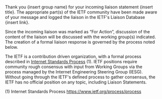 Thank you {insert group name} for your incoming liaison statement {insert title}.  The appropriate part(s) of the IETF community have been made aware of your message and logged the liaison in the IETF's Liaison Database {insert link}.

Since the incoming liaison was marked as “For Action”, discussion of the content of the liaison will be discussed with the working group(s) indicated.  The creation of a formal liaison response is governed by the process noted below.

The IETF is a contribution driven organization, with a formal process described in [Internet Standards Process](https://www.ietf.org/process/process) (1). IETF positions require community rough consensus with input from Working Groups via the process managed by the Internet Engineering Steering Group (IESG). Without going through the IETF's defined process to gather consensus, the IETF has no official position on any topic, including Liaison Statements.

(1) Internet Standards Process https://www.ietf.org/process/process